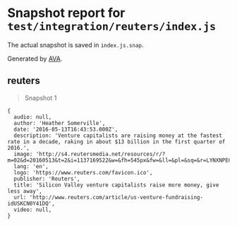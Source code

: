 # Snapshot report for `test/integration/reuters/index.js`

The actual snapshot is saved in `index.js.snap`.

Generated by [AVA](https://avajs.dev).

## reuters

> Snapshot 1

    {
      audio: null,
      author: 'Heather Somerville',
      date: '2016-05-13T16:43:53.000Z',
      description: 'Venture capitalists are raising money at the fastest rate in a decade, raking in about $13 billion in the first quarter of 2016.',
      image: 'http://s4.reutersmedia.net/resources/r/?m=02&d=20160513&t=2&i=1137169522&w=&fh=545px&fw=&ll=&pl=&sq=&r=LYNXNPEC4C0SU',
      lang: 'en',
      logo: 'https://www.reuters.com/favicon.ico',
      publisher: 'Reuters',
      title: 'Silicon Valley venture capitalists raise more money, give less away',
      url: 'http://www.reuters.com/article/us-venture-fundraising-idUSKCN0Y41DQ',
      video: null,
    }
